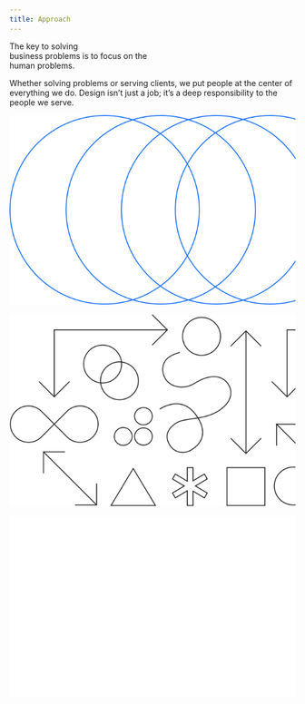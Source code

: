 ```yaml
---
title: Approach
---
```


<title-block>
The key to solving<br>
business problems
<span>is to focus on the
<br>human problems.</span>
</title-block>

<grid background="gray-10">
<column lg="8">

Whether solving problems or serving clients, we put people at the center of everything we do. Design isn’t just a job; it’s a deep responsibility to the people we serve.

</column>

</grid>

<tile
    size="large"
    background="black"
    light="true"
    title_one="Design Philosophy"
    title_two="The beliefs behind everything we do."
    description="Design is about moving people forward, both emotionally and functionally.">
    <img src="../global/images/xl_design_philosphy.png" alt="Geometric shapes"/>
  </tile>

  <tile
    size="large"
    background="#E7E7E7"
    title_one="Design Thinking"
    title_two="Human-centered design at scale."
    description="Explore the framework that drives how we think and work every day.">
    <img src="../global/images/xl_design_thinking.png" alt="Geometric shapes"/>
  </tile>

  <tile
    size="large"
    background="#373737"
    light="true"
    title_one="Design Services"
    title_two="Your business partner by design."
    description="Partner with us to help define your strategy, create exceptional experiences, and drive better business outcomes.">
    <img src="../global/images/xl_design_services.png" alt="Ven diagram emphasizing overlapping area"/>
  </tile>
